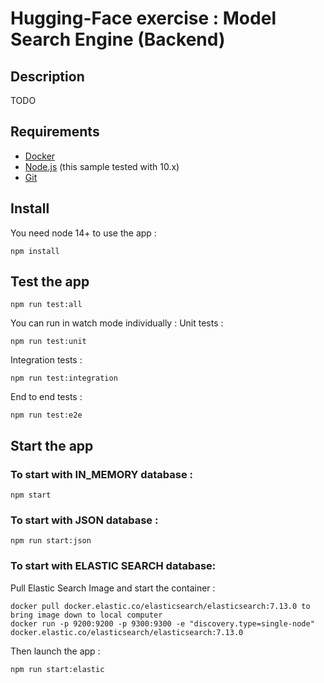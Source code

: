 # Hugging-Face exercise : Model Search Engine (Backend)

## Description
TODO
## Requirements

* [Docker](https://docs.docker.com/get-docker/)
* [Node.js](https://nodejs.org/) (this sample tested with 10.x)
* [Git](https://git-scm.com/downloads)
## Install

You need node 14+ to use the app :
```
npm install
```

## Test the app 

```
npm run test:all
```

You can run in watch mode individually :
Unit tests :

```
npm run test:unit
```

Integration tests :

```
npm run test:integration
```

End to end tests :

```
npm run test:e2e
```

## Start the app 

### To start with IN_MEMORY database :

```
npm start
```

### To start with JSON database :

```
npm run start:json
```

### To start with ELASTIC SEARCH database:

Pull Elastic Search Image and start the container : 

```
docker pull docker.elastic.co/elasticsearch/elasticsearch:7.13.0 to bring image down to local computer
docker run -p 9200:9200 -p 9300:9300 -e "discovery.type=single-node" docker.elastic.co/elasticsearch/elasticsearch:7.13.0
```

Then launch the app : 

```
npm run start:elastic
```
